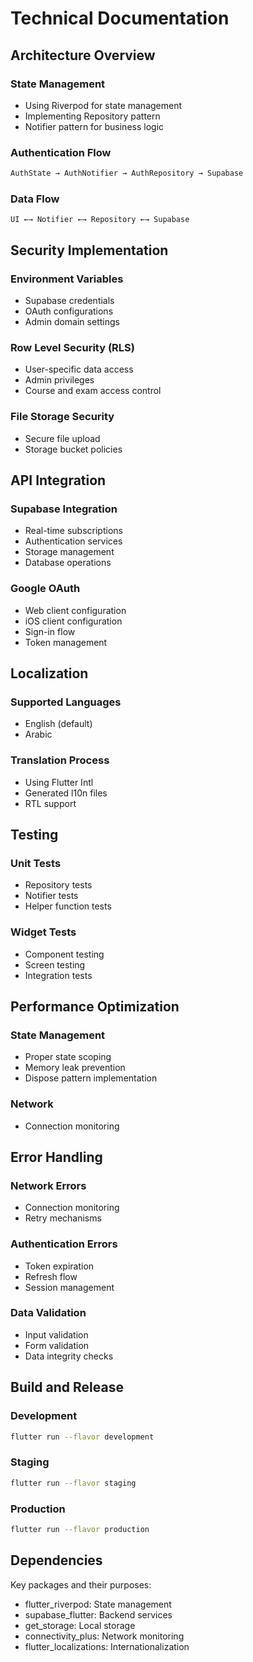 # Technical Documentation

## Architecture Overview

### State Management
- Using Riverpod for state management
- Implementing Repository pattern
- Notifier pattern for business logic

### Authentication Flow
```dart
AuthState → AuthNotifier → AuthRepository → Supabase
```

### Data Flow
```
UI ←→ Notifier ←→ Repository ←→ Supabase
```

## Security Implementation

### Environment Variables
- Supabase credentials
- OAuth configurations
- Admin domain settings

### Row Level Security (RLS)
- User-specific data access
- Admin privileges
- Course and exam access control

### File Storage Security
- Secure file upload
- Storage bucket policies

## API Integration

### Supabase Integration
- Real-time subscriptions
- Authentication services
- Storage management
- Database operations

### Google OAuth
- Web client configuration
- iOS client configuration
- Sign-in flow
- Token management

## Localization

### Supported Languages
- English (default)
- Arabic

### Translation Process
- Using Flutter Intl
- Generated l10n files
- RTL support

## Testing

### Unit Tests
- Repository tests
- Notifier tests
- Helper function tests

### Widget Tests
- Component testing
- Screen testing
- Integration tests

## Performance Optimization

### State Management
- Proper state scoping
- Memory leak prevention
- Dispose pattern implementation

### Network
- Connection monitoring

## Error Handling

### Network Errors
- Connection monitoring
- Retry mechanisms

### Authentication Errors
- Token expiration
- Refresh flow
- Session management

### Data Validation
- Input validation
- Form validation
- Data integrity checks

## Build and Release

### Development
```bash
flutter run --flavor development
```

### Staging
```bash
flutter run --flavor staging
```

### Production
```bash
flutter run --flavor production
```

## Dependencies

Key packages and their purposes:
- flutter_riverpod: State management
- supabase_flutter: Backend services
- get_storage: Local storage
- connectivity_plus: Network monitoring
- flutter_localizations: Internationalization